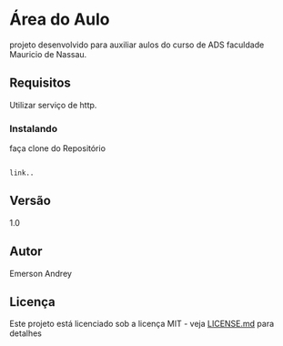 # Área do Aulo
projeto desenvolvido para auxiliar aulos do curso de ADS faculdade Mauricio de Nassau.

## Requisitos
Utilizar serviço de http.

### Instalando
faça clone do Repositório

```

link..

```

## Versão
1.0

## Autor
Emerson Andrey

## Licença
Este projeto está licenciado sob a licença MIT - veja [LICENSE.md](LICENSE.md) para detalhes
